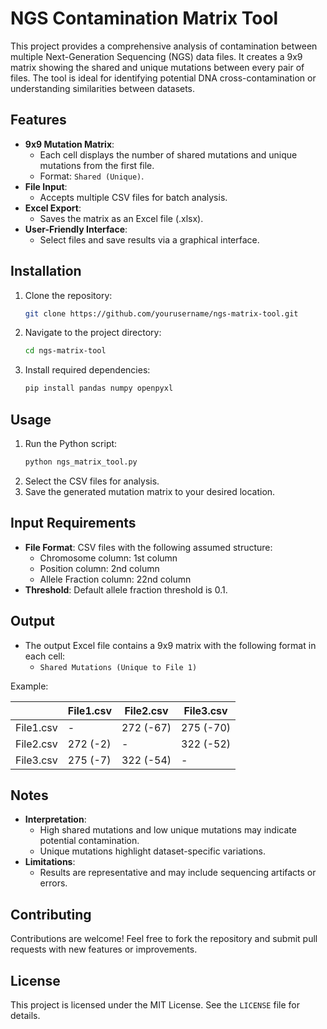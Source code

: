# NGS Contamination Matrix Tool

This project provides a comprehensive analysis of contamination between multiple Next-Generation Sequencing (NGS) data files. It creates a 9x9 matrix showing the shared and unique mutations between every pair of files. The tool is ideal for identifying potential DNA cross-contamination or understanding similarities between datasets.

## Features

- **9x9 Mutation Matrix**:
  - Each cell displays the number of shared mutations and unique mutations from the first file.
  - Format: `Shared (Unique)`.
- **File Input**:
  - Accepts multiple CSV files for batch analysis.
- **Excel Export**:
  - Saves the matrix as an Excel file (.xlsx).
- **User-Friendly Interface**:
  - Select files and save results via a graphical interface.

## Installation

1. Clone the repository:
    ```bash
    git clone https://github.com/yourusername/ngs-matrix-tool.git
    ```
2. Navigate to the project directory:
    ```bash
    cd ngs-matrix-tool
    ```
3. Install required dependencies:
    ```bash
    pip install pandas numpy openpyxl
    ```

## Usage

1. Run the Python script:
    ```bash
    python ngs_matrix_tool.py
    ```
2. Select the CSV files for analysis.
3. Save the generated mutation matrix to your desired location.

## Input Requirements

- **File Format**: CSV files with the following assumed structure:
  - Chromosome column: 1st column
  - Position column: 2nd column
  - Allele Fraction column: 22nd column
- **Threshold**: Default allele fraction threshold is 0.1.

## Output

- The output Excel file contains a 9x9 matrix with the following format in each cell:
  - `Shared Mutations (Unique to File 1)`

Example:

|          | File1.csv       | File2.csv       | File3.csv       |
|----------|-----------------|-----------------|-----------------|
| File1.csv| -               | 272 (-67)       | 275 (-70)       |
| File2.csv| 272 (-2)        | -               | 322 (-52)       |
| File3.csv| 275 (-7)        | 322 (-54)       | -               |

## Notes

- **Interpretation**:
  - High shared mutations and low unique mutations may indicate potential contamination.
  - Unique mutations highlight dataset-specific variations.
- **Limitations**:
  - Results are representative and may include sequencing artifacts or errors.

## Contributing

Contributions are welcome! Feel free to fork the repository and submit pull requests with new features or improvements.

## License

This project is licensed under the MIT License. See the `LICENSE` file for details.
